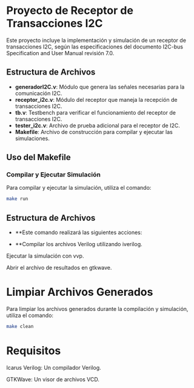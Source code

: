 # Proyecto de Receptor de Transacciones I2C

Este proyecto incluye la implementación y simulación de un receptor de transacciones I2C, según las especificaciones del documento I2C-bus Specification and User Manual revisión 7.0.

## Estructura de Archivos

- **generadorI2C.v**: Módulo que genera las señales necesarias para la comunicación I2C.
- **receptor_i2c.v**: Módulo del receptor que maneja la recepción de transacciones I2C.
- **tb.v**: Testbench para verificar el funcionamiento del receptor de transacciones I2C.
- **tester_i2c.v**: Archivo de prueba adicional para el receptor de I2C.
- **Makefile**: Archivo de construcción para compilar y ejecutar las simulaciones.

## Uso del Makefile

### Compilar y Ejecutar Simulación

Para compilar y ejecutar la simulación, utiliza el comando:

```sh
make run
```
## Estructura de Archivos

- **Este comando realizará las siguientes acciones:

- **Compilar los archivos Verilog utilizando iverilog.

Ejecutar la simulación con vvp.

Abrir el archivo de resultados en gtkwave.

# Limpiar Archivos Generados
Para limpiar los archivos generados durante la compilación y simulación, utiliza el comando:
```sh
make clean
```

# Requisitos
Icarus Verilog: Un compilador Verilog.

GTKWave: Un visor de archivos VCD.
